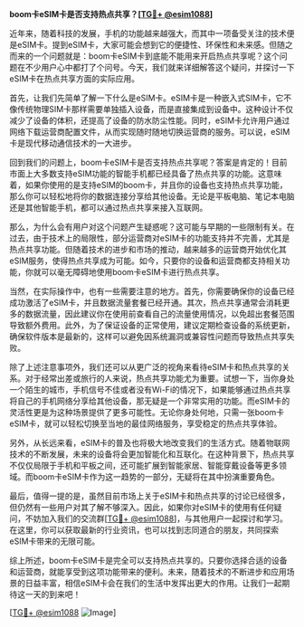 **boom卡eSIM卡是否支持热点共享？[[TG💪+ @esim1088](https://t.me/s/esim1088)]**

近年来，随着科技的发展，手机的功能越来越强大，而其中一项备受关注的技术便是eSIM卡。提到eSIM卡，大家可能会想到它的便捷性、环保性和未来感。但随之而来的一个问题就是：boom卡eSIM卡到底能不能用来开启热点共享呢？这个问题在不少用户心中都打了个问号。今天，我们就来详细解答这个疑问，并探讨一下eSIM卡在热点共享方面的实际应用。

首先，让我们先简单了解一下什么是eSIM卡。eSIM卡是一种嵌入式SIM卡，它不像传统物理SIM卡那样需要单独插入设备，而是直接集成到设备中。这种设计不仅减少了设备的体积，还提高了设备的防水防尘性能。同时，eSIM卡允许用户通过网络下载运营商配置文件，从而实现随时随地切换运营商的服务。可以说，eSIM卡是现代移动通信技术的一大进步。

回到我们的问题上，boom卡eSIM卡是否支持热点共享呢？答案是肯定的！目前市面上大多数支持eSIM功能的智能手机都已经具备了热点共享的功能。这意味着，如果你使用的是支持eSIM的boom卡，并且你的设备也支持热点共享功能，那么你可以轻松地将你的数据连接分享给其他设备。无论是平板电脑、笔记本电脑还是其他智能手机，都可以通过热点共享来接入互联网。

那么，为什么会有用户对这个问题产生疑惑呢？这可能与早期的一些限制有关。在过去，由于技术上的局限性，部分运营商对eSIM卡的功能支持并不完善，尤其是热点共享功能。但随着技术的进步和市场的推动，越来越多的运营商开始优化其eSIM服务，使得热点共享成为可能。如今，只要你的设备和运营商都支持相关功能，你就可以毫无障碍地使用boom卡eSIM卡进行热点共享。

当然，在实际操作中，也有一些需要注意的地方。首先，你需要确保你的设备已经成功激活了eSIM卡，并且数据流量套餐已经开通。其次，热点共享通常会消耗更多的数据流量，因此建议你在使用前查看自己的流量使用情况，以免超出套餐范围导致额外费用。此外，为了保证设备的正常使用，建议定期检查设备的系统更新，确保软件版本是最新的，这样可以避免因系统漏洞或兼容性问题而导致热点共享失败。

除了上述注意事项外，我们还可以从更广泛的视角来看待eSIM卡和热点共享的关系。对于经常出差或旅行的人来说，热点共享功能尤为重要。试想一下，当你身处一个陌生的城市，手机信号不佳或者没有Wi-Fi的情况下，如果能够通过热点共享将自己的手机网络分享给其他设备，那无疑是一个非常实用的功能。而eSIM卡的灵活性更是为这种场景提供了更多可能性。无论你身处何地，只需一张boom卡eSIM卡，就可以轻松切换至当地的最佳网络服务，享受稳定的热点共享体验。

另外，从长远来看，eSIM卡的普及也将极大地改变我们的生活方式。随着物联网技术的不断发展，未来的设备将会更加智能化和互联化。在这种背景下，热点共享不仅仅局限于手机和平板之间，还可能扩展到智能家居、智能穿戴设备等更多领域。而boom卡eSIM卡作为这一趋势的一部分，无疑将在其中扮演重要角色。

最后，值得一提的是，虽然目前市场上关于eSIM卡和热点共享的讨论已经很多，但仍然有一些用户对其了解不够深入。因此，如果你对eSIM卡的使用有任何疑问，不妨加入我们的交流群[[TG💪+ @esim1088](https://t.me/s/esim1088)]，与其他用户一起探讨和学习。在这里，你可以获取最新的行业资讯，也可以找到志同道合的朋友，共同探索eSIM卡带来的无限可能。

综上所述，boom卡eSIM卡是完全可以支持热点共享的。只要你选择合适的设备和运营商，就能享受到这项功能带来的便利。未来，随着技术的不断进步和应用场景的日益丰富，相信eSIM卡会在我们的生活中发挥出更大的作用。让我们一起期待这一天的到来吧！

[[TG💪+ @esim1088](https://t.me/s/esim1088) ![Image](https://i.postimg.cc/4NQfJmqS/Snipaste-2025-05-13-00-14-12.png)]